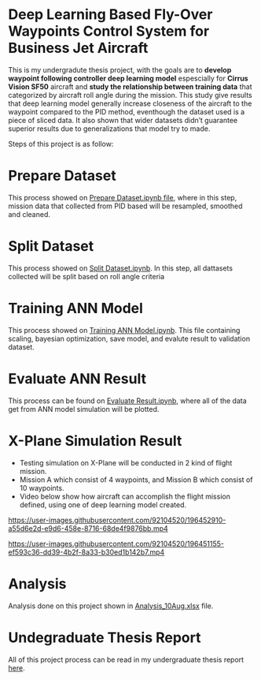 # Deep Learning Based Fly-Over Waypoints Control System for Business Jet Aircraft

This is my undergradute thesis project, with the goals are to **develop waypoint following controller deep learning model** espescially for **Cirrus Vision SF50** aircraft and **study the relationship between training data** that categorized by aircraft roll angle during the mission. This study give results that deep learning model generally increase closeness of the aircraft to the waypoint compared to the PID method, eventhough the dataset used is a piece of sliced data. It also shown that wider datasets didn’t guarantee superior results due to generalizations that model try to made.

Steps of this project is as follow: 

# Prepare Dataset
This process showed on [Prepare Dataset.ipynb file](https://github.com/adikelvianto/Fly-Over_Waypoints_ANN/blob/main/Prepare%20Dataset.ipynb), where in this step, mission data that collected from PID based will be resampled, smoothed and cleaned. 

# Split Dataset
This process showed on [Split Dataset.ipynb](https://github.com/adikelvianto/Fly-Over_Waypoints_ANN/blob/main/Split%20Dataset.ipynb). In this step, all dattasets collected will be split based on roll angle criteria

# Training ANN Model
This process showed on [Training ANN Model.ipynb](https://github.com/adikelvianto/Fly-Over_Waypoints_ANN/blob/main/Split%20Dataset.ipynb). This file containing scaling, bayesian optimization, save model, and evalute result to validation dataset. 

# Evaluate ANN Result
This process can be found on [Evaluate Result.ipynb](https://github.com/adikelvianto/Fly-Over_Waypoints_ANN/blob/main/Evalute%20ANN%20Result.ipynb), where all of the data get from ANN model simulation will be plotted.

# X-Plane Simulation Result
* Testing simulation on X-Plane will be conducted in 2 kind of flight mission. 
* Mission A which consist of 4 waypoints, and Mission B which consist of 10 waypoints. 
* Video below show how aircraft can accomplish the flight mission defined, using one of deep learning model created. 



https://user-images.githubusercontent.com/92104520/196452910-a55d6e2d-e9d6-458e-8716-68de4f9876bb.mp4


https://user-images.githubusercontent.com/92104520/196451155-ef593c36-dd39-4b2f-8a33-b30ed1b142b7.mp4


# Analysis
Analysis done on this project shown in [Analysis_10Aug.xlsx](https://github.com/adikelvianto/Fly-Over_Waypoints_ANN/blob/main/Analysis_10Aug.xlsx) file. 

# Undegraduate Thesis Report
All of this project process can be read in my undergraduate thesis report [here]().
